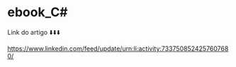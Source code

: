 # ebook_C#

Link do artigo ⬇️⬇️⬇️

<a href = "https://www.linkedin.com/feed/update/urn:li:activity:7337508524257607680/">https://www.linkedin.com/feed/update/urn:li:activity:7337508524257607680/</a>
